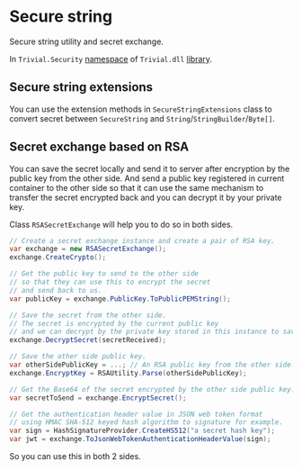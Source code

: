 # Secure string

Secure string utility and secret exchange.

In `Trivial.Security` [namespace](./README) of `Trivial.dll` [library](../README).

## Secure string extensions

You can use the extension methods in `SecureStringExtensions` class to convert secret between `SecureString` and `String`/`StringBuilder`/`Byte[]`.

## Secret exchange based on RSA

You can save the secret locally and send it to server after encryption by the public key from the other side. And send a public key registered in current container to the other side so that it can use the same mechanism to transfer the secret encrypted back and you can decrypt it by your private key.

Class `RSASecretExchange` will help you to do so in both sides.

```csharp
// Create a secret exchange instance and create a pair of RSA key.
var exchange = new RSASecretExchange();
exchange.CreateCrypto();

// Get the public key to send to the other side
// so that they can use this to encrypt the secret
// and send back to us.
var publicKey = exchange.PublicKey.ToPublicPEMString();

// Save the secret from the other side.
// The secret is encrypted by the current public key
// and we can decrypt by the private key stored in this instance to save.
exchange.DecryptSecret(secretReceived);

// Save the other side public key.
var otherSidePublicKey = ...; // An RSA public key from the other side.
exchange.EncryptKey = RSAUtility.Parse(otherSidePublicKey);

// Get the Base64 of the secret encrypted by the other side public key.
var secretToSend = exchange.EncryptSecret();

// Get the authentication header value in JSON web token format
// using HMAC SHA-512 keyed hash algorithm to signature for example.
var sign = HashSignatureProvider.CreateHS512("a secret hash key");
var jwt = exchange.ToJsonWebTokenAuthenticationHeaderValue(sign);
```

So you can use this in both 2 sides.
